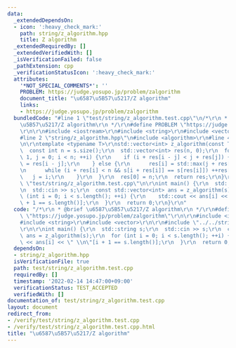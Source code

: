 ```yaml
---
data:
  _extendedDependsOn:
  - icon: ':heavy_check_mark:'
    path: string/z_algorithm.hpp
    title: Z algorithm
  _extendedRequiredBy: []
  _extendedVerifiedWith: []
  _isVerificationFailed: false
  _pathExtension: cpp
  _verificationStatusIcon: ':heavy_check_mark:'
  attributes:
    '*NOT_SPECIAL_COMMENTS*': ''
    PROBLEM: https://judge.yosupo.jp/problem/zalgorithm
    document_title: "\u6587\u5B57\u5217/Z algorithm"
    links:
    - https://judge.yosupo.jp/problem/zalgorithm
  bundledCode: "#line 1 \"test/string/z_algorithm.test.cpp\"\n/*\r\n * @brief \u6587\
    \u5B57\u5217/Z algorithm\r\n */\r\n#define PROBLEM \"https://judge.yosupo.jp/problem/zalgorithm\"\
    \r\n\r\n#include <iostream>\r\n#include <string>\r\n#include <vector>\r\n\r\n\
    #line 2 \"string/z_algorithm.hpp\"\n#include <algorithm>\r\n#line 4 \"string/z_algorithm.hpp\"\
    \n\r\ntemplate <typename T>\r\nstd::vector<int> z_algorithm(const T &s) {\r\n\
    \  const int n = s.size();\r\n  std::vector<int> res(n, 0);\r\n  for (int i =\
    \ 1, j = 0; i < n; ++i) {\r\n    if (i + res[i - j] < j + res[j]) {\r\n      res[i]\
    \ = res[i - j];\r\n    } else {\r\n      res[i] = std::max(j + res[j] - i, 0);\r\
    \n      while (i + res[i] < n && s[i + res[i]] == s[res[i]]) ++res[i];\r\n   \
    \   j = i;\r\n    }\r\n  }\r\n  res[0] = n;\r\n  return res;\r\n}\r\n#line 11\
    \ \"test/string/z_algorithm.test.cpp\"\n\r\nint main() {\r\n  std::string s;\r\
    \n  std::cin >> s;\r\n  const std::vector<int> ans = z_algorithm(s);\r\n  for\
    \ (int i = 0; i < s.length(); ++i) {\r\n    std::cout << ans[i] << \" \\n\"[i\
    \ + 1 == s.length()];\r\n  }\r\n  return 0;\r\n}\r\n"
  code: "/*\r\n * @brief \u6587\u5B57\u5217/Z algorithm\r\n */\r\n#define PROBLEM\
    \ \"https://judge.yosupo.jp/problem/zalgorithm\"\r\n\r\n#include <iostream>\r\n\
    #include <string>\r\n#include <vector>\r\n\r\n#include \"../../string/z_algorithm.hpp\"\
    \r\n\r\nint main() {\r\n  std::string s;\r\n  std::cin >> s;\r\n  const std::vector<int>\
    \ ans = z_algorithm(s);\r\n  for (int i = 0; i < s.length(); ++i) {\r\n    std::cout\
    \ << ans[i] << \" \\n\"[i + 1 == s.length()];\r\n  }\r\n  return 0;\r\n}\r\n"
  dependsOn:
  - string/z_algorithm.hpp
  isVerificationFile: true
  path: test/string/z_algorithm.test.cpp
  requiredBy: []
  timestamp: '2022-02-14 14:47:00+09:00'
  verificationStatus: TEST_ACCEPTED
  verifiedWith: []
documentation_of: test/string/z_algorithm.test.cpp
layout: document
redirect_from:
- /verify/test/string/z_algorithm.test.cpp
- /verify/test/string/z_algorithm.test.cpp.html
title: "\u6587\u5B57\u5217/Z algorithm"
---
```

